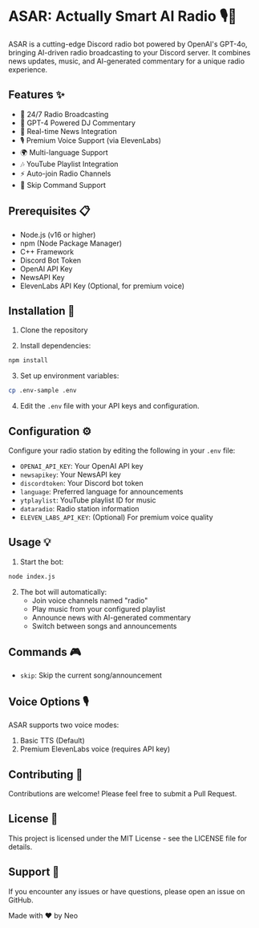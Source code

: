 # ASAR: Actually Smart AI Radio 🎙️🤖

ASAR is a cutting-edge Discord radio bot powered by OpenAI's GPT-4o, bringing AI-driven radio broadcasting to your Discord server. It combines news updates, music, and AI-generated commentary for a unique radio experience.

## Features ✨

- 🎵 24/7 Radio Broadcasting
- 🤖 GPT-4 Powered DJ Commentary
- 📰 Real-time News Integration
- 🎙️ Premium Voice Support (via ElevenLabs)
- 🌍 Multi-language Support
- 🎶 YouTube Playlist Integration
- ⚡ Auto-join Radio Channels
- 📢 Skip Command Support

## Prerequisites 📋

- Node.js (v16 or higher)
- npm (Node Package Manager)
- C++ Framework
- Discord Bot Token
- OpenAI API Key
- NewsAPI Key
- ElevenLabs API Key (Optional, for premium voice)

## Installation 🚀

1. Clone the repository

2. Install dependencies:
```bash
npm install
```

3. Set up environment variables:
```bash
cp .env-sample .env
```

4. Edit the `.env` file with your API keys and configuration.

## Configuration ⚙️

Configure your radio station by editing the following in your `.env` file:

- `OPENAI_API_KEY`: Your OpenAI API key
- `newsapikey`: Your NewsAPI key
- `discordtoken`: Your Discord bot token
- `language`: Preferred language for announcements
- `ytplaylist`: YouTube playlist ID for music
- `dataradio`: Radio station information
- `ELEVEN_LABS_API_KEY`: (Optional) For premium voice quality

## Usage 💡

1. Start the bot:
```bash
node index.js
```

2. The bot will automatically:
   - Join voice channels named "radio"
   - Play music from your configured playlist
   - Announce news with AI-generated commentary
   - Switch between songs and announcements

## Commands 🎮

- `skip`: Skip the current song/announcement

## Voice Options 🎙️

ASAR supports two voice modes:
1. Basic TTS (Default)
2. Premium ElevenLabs voice (requires API key)

## Contributing 🤝

Contributions are welcome! Please feel free to submit a Pull Request.

## License 📄

This project is licensed under the MIT License - see the LICENSE file for details.

## Support 💪

If you encounter any issues or have questions, please open an issue on GitHub.

Made with ❤️ by Neo
